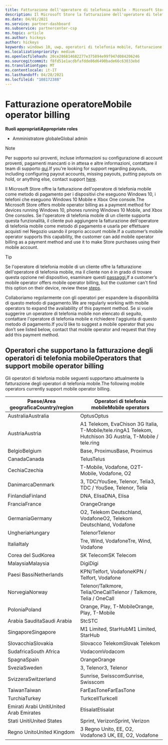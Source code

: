 ```yaml
---
title: Fatturazione dell'operatore di telefonia mobile - Microsoft Store
description: Il Microsoft Store la fatturazione dell'operatore di telefonia mobile come metodo di pagamento per gli operatori di telefonia mobile che supportano questa funzionalità.
ms.date: 04/01/2021
ms.service: partner-dashboard
ms.subservice: partnercenter-csp
ms.topic: article
ms.author: hickeys
author: hickeys
keywords: windows 10, uwp, operatori di telefonia mobile, fatturazione per dispositivi mobili, fatturazione dell'operatore di telefonia mobile
ms.localizationpriority: medium
ms.openlocfilehash: 20ce286814682277e375894e99f947d084206246
ms.sourcegitcommit: f8fd51e1acdbfafdde86d6490bade66c63033ebd
ms.translationtype: MT
ms.contentlocale: it-IT
ms.lasthandoff: 04/28/2021
ms.locfileid: "108172388"
---
```

# <a name="mobile-operator-billing"></a><span data-ttu-id="c0a4c-104">Fatturazione operatore</span><span class="sxs-lookup"><span data-stu-id="c0a4c-104">Mobile operator billing</span></span>

<span data-ttu-id="c0a4c-105">**Ruoli appropriati**</span><span class="sxs-lookup"><span data-stu-id="c0a4c-105">**Appropriate roles**</span></span>

- <span data-ttu-id="c0a4c-106">Amministratore globale</span><span class="sxs-lookup"><span data-stu-id="c0a4c-106">Global admin</span></span>

> [!NOTE]
> <span data-ttu-id="c0a4c-107">Per supporto sui proventi, incluse informazioni su configurazione di account proventi, pagamenti mancanti o in attesa e altre informazioni, contattare il team di supporto [qui](https://developer.microsoft.com/windows/support).</span><span class="sxs-lookup"><span data-stu-id="c0a4c-107">If you're looking for support regarding payouts, including configuring payout accounts, missing payouts, putting payouts on hold, or anything else, contact support [here](https://developer.microsoft.com/windows/support).</span></span>

<span data-ttu-id="c0a4c-108">Il Microsoft Store offre la fatturazione dell'operatore di telefonia mobile come metodo di pagamento per i dispositivi che eseguono Windows 10, i telefoni che eseguono Windows 10 Mobile e Xbox One console.</span><span class="sxs-lookup"><span data-stu-id="c0a4c-108">The Microsoft Store offers mobile operator billing as a payment method for devices running Windows 10, phones running Windows 10 Mobile, and Xbox One consoles.</span></span> <span data-ttu-id="c0a4c-109">Se l'operatore di telefonia mobile di un cliente supporta questa funzionalità, il cliente può aggiungere la fatturazione dell'operatore di telefonia mobile come metodo di pagamento e usarla per effettuare acquisti nel Negozio usando il proprio account mobile.</span><span class="sxs-lookup"><span data-stu-id="c0a4c-109">If a customer’s mobile operator supports this capability, the customer can add mobile operator billing as a payment method and use it to make Store purchases using their mobile account.</span></span>

> [!TIP]
> <span data-ttu-id="c0a4c-110">Se l'operatore di telefonia mobile di un cliente offre la fatturazione dell'operatore di telefonia mobile, ma il cliente non è in grado di trovare questa opzione nel dispositivo, esaminare questi [passaggi.](https://support.microsoft.com/instantanswers/b25d6dd6-fb8b-3710-1e13-4d30eb01b51f)</span><span class="sxs-lookup"><span data-stu-id="c0a4c-110">If a customer’s mobile operator offers mobile operator billing, but the customer can't find this option on their device, review these [steps](https://support.microsoft.com/instantanswers/b25d6dd6-fb8b-3710-1e13-4d30eb01b51f).</span></span>

<span data-ttu-id="c0a4c-111">Collaboriamo regolarmente con gli operatori per espandere la disponibilità di questo metodo di pagamento.</span><span class="sxs-lookup"><span data-stu-id="c0a4c-111">We are regularly working with mobile operators to expand the availability of this payment method.</span></span> <span data-ttu-id="c0a4c-112">Se si vuole suggerire un operatore di telefonia mobile non elencato di seguito, contattare l'operatore di telefonia mobile e richiedere l'aggiunta di questo metodo di pagamento.</span><span class="sxs-lookup"><span data-stu-id="c0a4c-112">If you’d like to suggest a mobile operator that you don’t see listed below, contact that mobile operator and request that they add this payment method.</span></span>

## <a name="operators-that-support-mobile-operator-billing"></a><span data-ttu-id="c0a4c-113">Operatori che supportano la fatturazione degli operatori di telefonia mobile</span><span class="sxs-lookup"><span data-stu-id="c0a4c-113">Operators that support mobile operator billing</span></span>

<span data-ttu-id="c0a4c-114">Gli operatori di telefonia mobile seguenti supportano attualmente la fatturazione degli operatori di telefonia mobile.</span><span class="sxs-lookup"><span data-stu-id="c0a4c-114">The following mobile operators currently support mobile operator billing.</span></span>

| <span data-ttu-id="c0a4c-115">Paese/Area geografica</span><span class="sxs-lookup"><span data-stu-id="c0a4c-115">Country/region</span></span>       | <span data-ttu-id="c0a4c-116">Operatori di telefonia mobile</span><span class="sxs-lookup"><span data-stu-id="c0a4c-116">Mobile operators</span></span>                                        |
|----------------------|---------------------------------------------------------|
| <span data-ttu-id="c0a4c-117">Australia</span><span class="sxs-lookup"><span data-stu-id="c0a4c-117">Australia</span></span>            | <span data-ttu-id="c0a4c-118">Optus</span><span class="sxs-lookup"><span data-stu-id="c0a4c-118">Optus</span></span>                                                   |
| <span data-ttu-id="c0a4c-119">Austria</span><span class="sxs-lookup"><span data-stu-id="c0a4c-119">Austria</span></span>              | <span data-ttu-id="c0a4c-120">A1 Telekom, EvaChison 3G Italia, T-Mobile/tele.ring</span><span class="sxs-lookup"><span data-stu-id="c0a4c-120">A1 Telekom, Hutchison 3G Austria, T-Mobile / tele.ring</span></span>  |
| <span data-ttu-id="c0a4c-121">Belgio</span><span class="sxs-lookup"><span data-stu-id="c0a4c-121">Belgium</span></span>              | <span data-ttu-id="c0a4c-122">Base, Proximus</span><span class="sxs-lookup"><span data-stu-id="c0a4c-122">Base, Proximus</span></span>                                          |
| <span data-ttu-id="c0a4c-123">Canada</span><span class="sxs-lookup"><span data-stu-id="c0a4c-123">Canada</span></span>               | <span data-ttu-id="c0a4c-124">Telus</span><span class="sxs-lookup"><span data-stu-id="c0a4c-124">Telus</span></span>                                                   |
| <span data-ttu-id="c0a4c-125">Cechia</span><span class="sxs-lookup"><span data-stu-id="c0a4c-125">Czechia</span></span>              | <span data-ttu-id="c0a4c-126">T-Mobile, Vodafone, O2</span><span class="sxs-lookup"><span data-stu-id="c0a4c-126">T-Mobile, Vodafone, O2</span></span>                                  |
| <span data-ttu-id="c0a4c-127">Danimarca</span><span class="sxs-lookup"><span data-stu-id="c0a4c-127">Denmark</span></span>              | <span data-ttu-id="c0a4c-128">3, TDC/YouSee, Telenor, Telia</span><span class="sxs-lookup"><span data-stu-id="c0a4c-128">3, TDC / YouSee, Telenor, Telia</span></span>                         |
| <span data-ttu-id="c0a4c-129">Finlandia</span><span class="sxs-lookup"><span data-stu-id="c0a4c-129">Finland</span></span>              | <span data-ttu-id="c0a4c-130">DNA, Elisa</span><span class="sxs-lookup"><span data-stu-id="c0a4c-130">DNA, Elisa</span></span>                                              |
| <span data-ttu-id="c0a4c-131">Francia</span><span class="sxs-lookup"><span data-stu-id="c0a4c-131">France</span></span>               | <span data-ttu-id="c0a4c-132">Orange</span><span class="sxs-lookup"><span data-stu-id="c0a4c-132">Orange</span></span>                                                  |
| <span data-ttu-id="c0a4c-133">Germania</span><span class="sxs-lookup"><span data-stu-id="c0a4c-133">Germany</span></span>              | <span data-ttu-id="c0a4c-134">O2, Telekom Deutschland, Vodafone</span><span class="sxs-lookup"><span data-stu-id="c0a4c-134">O2, Telekom Deutschland, Vodafone</span></span>                       |
| <span data-ttu-id="c0a4c-135">Ungheria</span><span class="sxs-lookup"><span data-stu-id="c0a4c-135">Hungary</span></span>              | <span data-ttu-id="c0a4c-136">Telenor</span><span class="sxs-lookup"><span data-stu-id="c0a4c-136">Telenor</span></span>                                                 |
| <span data-ttu-id="c0a4c-137">Italia</span><span class="sxs-lookup"><span data-stu-id="c0a4c-137">Italy</span></span>                | <span data-ttu-id="c0a4c-138">Tre, Wind, Vodafone</span><span class="sxs-lookup"><span data-stu-id="c0a4c-138">Tre, Wind, Vodafone</span></span>                                     |
| <span data-ttu-id="c0a4c-139">Corea del Sud</span><span class="sxs-lookup"><span data-stu-id="c0a4c-139">Korea</span></span>                | <span data-ttu-id="c0a4c-140">SK Telecom</span><span class="sxs-lookup"><span data-stu-id="c0a4c-140">SK Telecom</span></span>                                              |
| <span data-ttu-id="c0a4c-141">Malaysia</span><span class="sxs-lookup"><span data-stu-id="c0a4c-141">Malaysia</span></span>             | <span data-ttu-id="c0a4c-142">Digi</span><span class="sxs-lookup"><span data-stu-id="c0a4c-142">Digi</span></span>                                                    |
| <span data-ttu-id="c0a4c-143">Paesi Bassi</span><span class="sxs-lookup"><span data-stu-id="c0a4c-143">Netherlands</span></span>          | <span data-ttu-id="c0a4c-144">KPN/Telfort, Vodafone</span><span class="sxs-lookup"><span data-stu-id="c0a4c-144">KPN / Telfort, Vodafone</span></span>                                 |
| <span data-ttu-id="c0a4c-145">Norvegia</span><span class="sxs-lookup"><span data-stu-id="c0a4c-145">Norway</span></span>               | <span data-ttu-id="c0a4c-146">Telenor/Talkmore, Telia/OneCall</span><span class="sxs-lookup"><span data-stu-id="c0a4c-146">Telenor / Talkmore, Telia / OneCall</span></span>                     |
| <span data-ttu-id="c0a4c-147">Polonia</span><span class="sxs-lookup"><span data-stu-id="c0a4c-147">Poland</span></span>               | <span data-ttu-id="c0a4c-148">Orange, Play, T-Mobile</span><span class="sxs-lookup"><span data-stu-id="c0a4c-148">Orange, Play, T-Mobile</span></span>                                  |
| <span data-ttu-id="c0a4c-149">Arabia Saudita</span><span class="sxs-lookup"><span data-stu-id="c0a4c-149">Saudi Arabia</span></span>         | <span data-ttu-id="c0a4c-150">Stc</span><span class="sxs-lookup"><span data-stu-id="c0a4c-150">STC</span></span>                                                     |
| <span data-ttu-id="c0a4c-151">Singapore</span><span class="sxs-lookup"><span data-stu-id="c0a4c-151">Singapore</span></span>            | <span data-ttu-id="c0a4c-152">M1 Limited, StarHub</span><span class="sxs-lookup"><span data-stu-id="c0a4c-152">M1 Limited, StarHub</span></span>                                     |
| <span data-ttu-id="c0a4c-153">Slovacchia</span><span class="sxs-lookup"><span data-stu-id="c0a4c-153">Slovakia</span></span>             | <span data-ttu-id="c0a4c-154">Slovacco Telekom</span><span class="sxs-lookup"><span data-stu-id="c0a4c-154">Slovak Telekom</span></span>                                          |
| <span data-ttu-id="c0a4c-155">Sudafrica</span><span class="sxs-lookup"><span data-stu-id="c0a4c-155">South Africa</span></span>         | <span data-ttu-id="c0a4c-156">Vodacom</span><span class="sxs-lookup"><span data-stu-id="c0a4c-156">Vodacom</span></span>                                                 |
| <span data-ttu-id="c0a4c-157">Spagna</span><span class="sxs-lookup"><span data-stu-id="c0a4c-157">Spain</span></span>                | <span data-ttu-id="c0a4c-158">Orange</span><span class="sxs-lookup"><span data-stu-id="c0a4c-158">Orange</span></span>                                                  |
| <span data-ttu-id="c0a4c-159">Svezia</span><span class="sxs-lookup"><span data-stu-id="c0a4c-159">Sweden</span></span>               | <span data-ttu-id="c0a4c-160">3, Telenor</span><span class="sxs-lookup"><span data-stu-id="c0a4c-160">3, Telenor</span></span>                                              |
| <span data-ttu-id="c0a4c-161">Svizzera</span><span class="sxs-lookup"><span data-stu-id="c0a4c-161">Switzerland</span></span>          | <span data-ttu-id="c0a4c-162">Sunrise, Swisscom</span><span class="sxs-lookup"><span data-stu-id="c0a4c-162">Sunrise, Swisscom</span></span>                                       |
| <span data-ttu-id="c0a4c-163">Taiwan</span><span class="sxs-lookup"><span data-stu-id="c0a4c-163">Taiwan</span></span>               | <span data-ttu-id="c0a4c-164">FarEasTone</span><span class="sxs-lookup"><span data-stu-id="c0a4c-164">FarEasTone</span></span>                                              |
| <span data-ttu-id="c0a4c-165">Turchia</span><span class="sxs-lookup"><span data-stu-id="c0a4c-165">Turkey</span></span>               | <span data-ttu-id="c0a4c-166">Turkcell</span><span class="sxs-lookup"><span data-stu-id="c0a4c-166">Turkcell</span></span>                                                |
| <span data-ttu-id="c0a4c-167">Emirati Arabi Uniti</span><span class="sxs-lookup"><span data-stu-id="c0a4c-167">United Arab Emirates</span></span> | <span data-ttu-id="c0a4c-168">Etisalat</span><span class="sxs-lookup"><span data-stu-id="c0a4c-168">Etisalat</span></span>                                                |
| <span data-ttu-id="c0a4c-169">Stati Uniti</span><span class="sxs-lookup"><span data-stu-id="c0a4c-169">United States</span></span>        | <span data-ttu-id="c0a4c-170">Sprint, Verizon</span><span class="sxs-lookup"><span data-stu-id="c0a4c-170">Sprint, Verizon</span></span>                                         |
| <span data-ttu-id="c0a4c-171">Regno Unito</span><span class="sxs-lookup"><span data-stu-id="c0a4c-171">United Kingdom</span></span>       | <span data-ttu-id="c0a4c-172">3 Regno Unito, EE, O2, Vodafone</span><span class="sxs-lookup"><span data-stu-id="c0a4c-172">3 UK, EE, O2, Vodafone</span></span>                                 |
